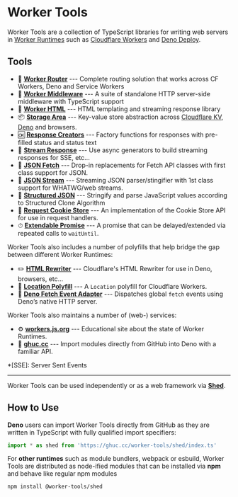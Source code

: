 # Worker Tools

Worker Tools are a collection of TypeScript libraries for writing web servers in [Worker Runtimes][wkrs] such as [Cloudflare Workers][cfws] and [Deno Deploy][dndp]. 

## Tools
- 🧭 [__Worker Router__][router] --- Complete routing solution that works across CF Workers, Deno and Service Workers
- 🔋 [__Worker Middleware__][middleware] --- A suite of standalone HTTP server-side middleware with TypeScript support
- 📄 [__Worker HTML__][html] --- HTML templating and streaming response library
- 📦 [__Storage Area__][kv-storage] --- Key-value store abstraction across [Cloudflare KV][cloudflare-kv-storage], [Deno][deno-kv-storage] and browsers.
- 🆗 [__Response Creators__][response-creators] --- Factory functions for responses with pre-filled status and status text
- 🎏 [__Stream Response__][stream-response] --- Use async generators to build streaming responses for SSE, etc...
- 🥏 [__JSON Fetch__][json-fetch] --- Drop-in replacements for Fetch API classes with first class support for JSON.
- 🦑 [__JSON Stream__][json-stream] --- Streaming JSON parser/stingifier with 1st class support for WHATWG/web streams.
- 🧱 [__Structured JSON__][structured-json] --- Stringify and parse JavaScript values according to Structured Clone Algorithm
- 🍪 [__Request Cookie Store__][request-cookie-store] --- An implementation of the Cookie Store API for use in request handlers.
- ⏱ [__Extendable Promise__][extendable-promise] --- A promise that can be delayed/extended via repeated calls to `waitUntil`.
<!-- - 🍪 [__Signed Cookie Store__][signed-cookie-store] --- An implementation of the Cookie Store API for use in request handlers. -->
<!-- - 🍪 [__Encrypted Cookie Store__][encrypted-cookie-store] --- An implementation of the Cookie Store API for use in request handlers. -->
<!-- - ⏱ [__Resolvable Promise__][resolvable-promise] --- A promise that is resolvable or rejectable after it was created. -->

Worker Tools also includes a number of polyfills that help bridge the gap between different Worker Runtimes:
- ✏️ [__HTML Rewriter__][html-rewriter] --- Cloudflare's HTML Rewriter for use in Deno, browsers, etc...
- 📍 [__Location Polyfill__][location-polyfill] --- A `Location` polyfill for Cloudflare Workers.
- 🦕 [__Deno Fetch Event Adapter__][deno-fetch-event-adapter] --- Dispatches global `fetch` events using Deno’s native HTTP server.

Worker Tools also maintains a number of (web-) services:
- ⚙️ [__workers.js.org__][wkrs] --- Educational site about the state of Worker Runtimes.
- 🦕 [__ghuc.cc__][ghuc] --- Import modules directly from GitHub into Deno with a familiar API. 

[router]: https://github.com/worker-tools/router
[middleware]: https://github.com/worker-tools/middleware
[html]: https://github.com/worker-tools/html
[kv-storage]: https://github.com/worker-tools/kv-storage
[cloudflare-kv-storage]: https://github.com/worker-tools/cloudflare-kv-storage
[deno-kv-storage]: https://github.com/worker-tools/deno-kv-storage
[response-creators]: https://github.com/worker-tools/response-creators
[stream-response]: https://github.com/worker-tools/stream-response
[json-fetch]: https://github.com/worker-tools/json-fetch
[json-stream]: https://github.com/worker-tools/json-stream
[request-cookie-store]: https://github.com/worker-tools/request-cookie-store
[extendable-promise]: https://github.com/worker-tools/extendable-promise
[html-rewriter]: https://github.com/worker-tools/html-rewriter
[location-polyfill]: https://github.com/worker-tools/location-polyfill
[deno-fetch-event-adapter]: https://github.com/worker-tools/deno-fetch-event-adapter
[signed-cookie-store]: https://github.com/worker-tools/signed-cookie-store
[encrypted-cookie-store]: https://github.com/worker-tools/encrypted-cookie-store
[resolvable-promise]: https://github.com/worker-tools/resolvable-promise
[structured-json]: https://github.com/worker-tools/structured-json

*[SSE]: Server Sent Events

[wkrs]: https://workers.js.org
[cfws]: https://workers.cloudflare.com
[dndp]: https://deno.com
[ghuc]: https://ghuc.cc
[news]: https://worker-news.deno.dev

***

Worker Tools can be used independently or as a web framework via [__Shed__](https://github.com/worker-tools/shed). 

## How to Use
__Deno__ users can import Worker Tools directly from GitHub as they are written in TypeScript with fully qualified import specifiers:

```js
import * as shed from 'https://ghuc.cc/worker-tools/shed/index.ts'
```

For __other runtimes__ such as module bundlers, webpack or esbuild, Worker Tools are distributed as node-ified modules that can be installed via __npm__ and behave like regular npm modules

```sh
npm install @worker-tools/shed
```
